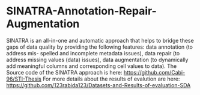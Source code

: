# SINATRA-Annotation-Repair-Augmentation
SINATRA is an all-in-one and automatic approach that helps to bridge these gaps  of data quality by providing the following features: data annotation (to address mis- spelled and incomplete metadata issues), data repair (to address missing values (data) issues), data augmentation (to dynamically add meaningful columns and corresponding cell values to data).
The Source code of the SINATRA approach is here: https://github.com/Cabi-96/STI-Thesis
For more details about the results of evalution are here: https://github.com/123rabida123/Datasets-and-Results-of-evaluation-SDA
